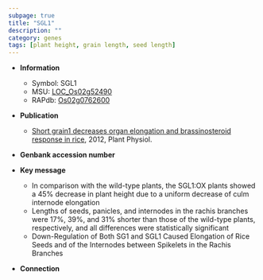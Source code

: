 ```yaml
---
subpage: true
title: "SGL1"
description: ""
category: genes
tags: [plant height, grain length, seed length]
---
```


* **Information**  
    + Symbol: SGL1  
    + MSU: [LOC_Os02g52490](http://rice.plantbiology.msu.edu/cgi-bin/ORF_infopage.cgi?orf=LOC_Os02g52490)  
    + RAPdb: [Os02g0762600](http://rapdb.dna.affrc.go.jp/viewer/gbrowse_details/irgsp1?name=Os02g0762600)  

* **Publication**  
    + [Short grain1 decreases organ elongation and brassinosteroid response in rice](http://www.ncbi.nlm.nih.gov/pubmed?term=Short+grain1+decreases+organ+elongation+and+brassinosteroid+response+in+rice%5BTitle%5D), 2012, Plant Physiol.

* **Genbank accession number**  

* **Key message**  
    + In comparison with the wild-type plants, the SGL1:OX plants showed a 45% decrease in plant height due to a uniform decrease of culm internode elongation
    + Lengths of seeds, panicles, and internodes in the rachis branches were 17%, 39%, and 31% shorter than those of the wild-type plants, respectively, and all differences were statistically significant
    + Down-Regulation of Both SG1 and SGL1 Caused Elongation of Rice Seeds and of the Internodes between Spikelets in the Rachis Branches

* **Connection**  




